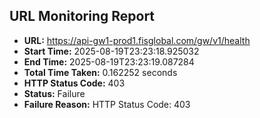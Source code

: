## URL Monitoring Report

- **URL:** https://api-gw1-prod1.fisglobal.com/gw/v1/health
- **Start Time:** 2025-08-19T23:23:18.925032
- **End Time:** 2025-08-19T23:23:19.087284
- **Total Time Taken:** 0.162252 seconds
- **HTTP Status Code:** 403
- **Status:** Failure
- **Failure Reason:** HTTP Status Code: 403
